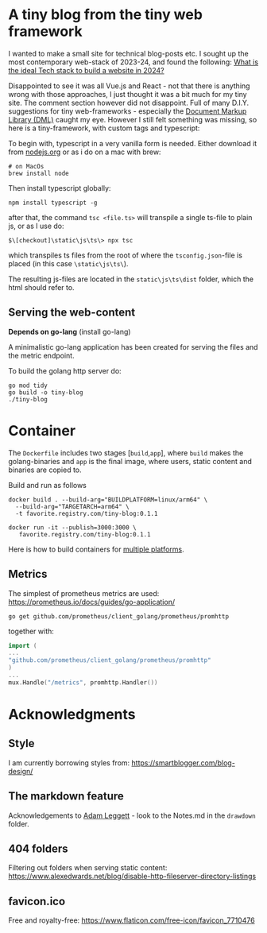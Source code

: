 # A tiny blog from the tiny web framework
I wanted to make a small site for technical blog-posts etc.
I sought up the most contemporary web-stack of 2023-24, and found the following:
[What is the ideal Tech stack to build a website in 2024?](https://dev.to/jakemackie/web-development-in-2024-29d6)

Disappointed to see it was all Vue.js and React - not that there is anything wrong with those approaches, 
I just thought it was a bit much for my tiny site. The comment section however did not disappoint. Full of many D.I.Y. 
suggestions for tiny web-frameworks - especially the 
[Document Markup Library (DML)](https://dml.efpage.de/DML_homepage/index.html) caught my eye.
However I still felt something was missing, so here is a tiny-framework, with custom tags and typescript:

To begin with, typescript in a very vanilla form is needed. Either download it from 
[nodejs.org](https://nodejs.org/en/learn/getting-started/how-to-install-nodejs) or as i do on a mac with brew:
```shell
# on MacOs
brew install node
```
Then install typescript globally:
```shell
npm install typescript -g
```
after that, the command `tsc <file.ts>` will transpile a single ts-file to plain js, or as I use do:
```shell
$\[checkout]\static\js\ts\> npx tsc
``` 
which transpiles ts files from the root of where the `tsconfig.json`-file is placed (in this case `\static\js\ts\`).

The resulting js-files are located in the `static\js\ts\dist` folder, which the html should refer to.  

## Serving the web-content
__**Depends on go-lang**__ (install go-lang)

A minimalistic go-lang application has been created for serving the files and the metric endpoint.

To build the golang http server do: 
```shell
go mod tidy
go build -o tiny-blog
./tiny-blog
```

# Container
The `Dockerfile` includes two stages [`build`,`app`], where `build` makes the golang-binaries and `app` is the final 
image, where users, static content and binaries are copied to.

Build and run as follows
```shell
docker build . --build-arg="BUILDPLATFORM=linux/arm64" \
  --build-arg="TARGETARCH=arm64" \
  -t favorite.registry.com/tiny-blog:0.1.1

docker run -it --publish=3000:3000 \                                                                                  
   favorite.registry.com/tiny-blog:0.1.1
```

Here is how to build containers for [multiple platforms](https://docs.docker.com/build/building/multi-platform/). 

## Metrics

The simplest of prometheus metrics are used: https://prometheus.io/docs/guides/go-application/
```shell
go get github.com/prometheus/client_golang/prometheus/promhttp
```
together with:
```go
import (
...
"github.com/prometheus/client_golang/prometheus/promhttp"
)
...
mux.Handle("/metrics", promhttp.Handler())
```

# Acknowledgments
## Style
I am currently borrowing styles from: https://smartblogger.com/blog-design/ 
## The markdown feature
Acknowledgements to [Adam Leggett](https://github.com/adamvleggett) - look to the Notes.md in the `drawdown` folder.
## 404 folders
Filtering out folders when serving static content: https://www.alexedwards.net/blog/disable-http-fileserver-directory-listings
## favicon.ico
Free and royalty-free:
https://www.flaticon.com/free-icon/favicon_7710476
